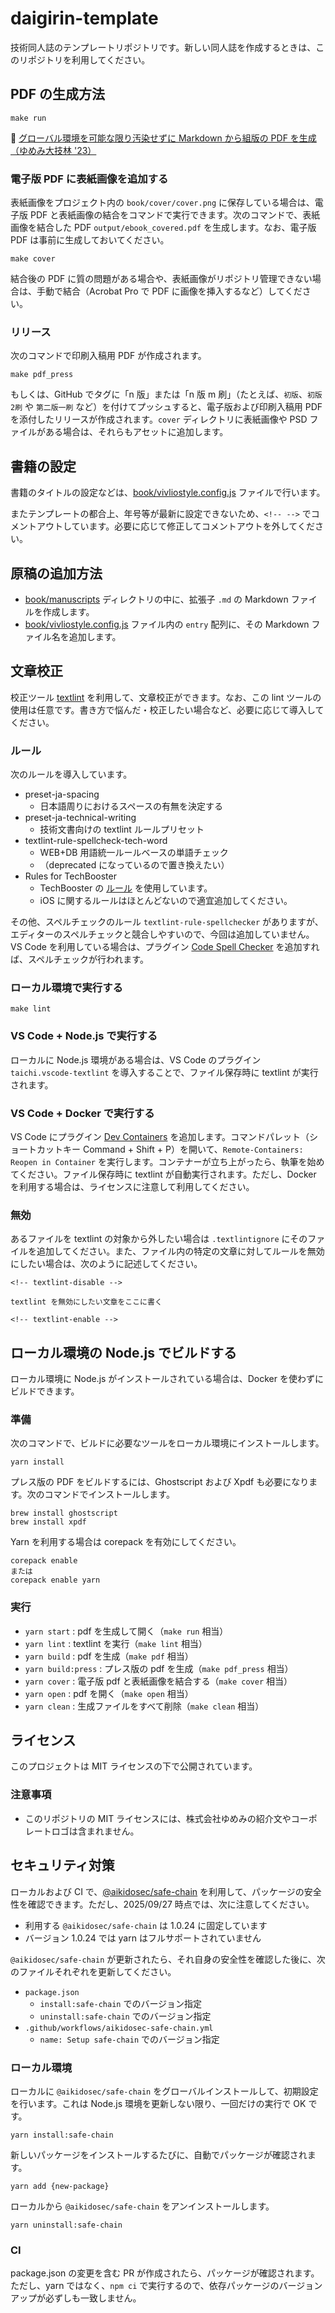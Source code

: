 # daigirin-template

技術同人誌のテンプレートリポジトリです。新しい同人誌を作成するときは、このリポジトリを利用してください。

## PDF の生成方法

```shell
make run
```

🔖 [グローバル環境を可能な限り汚染せずに Markdown から組版の PDF を生成（ゆめみ大技林 '23）](https://zenn.dev/yumemi_inc/articles/afe7745cd62af2)

### 電子版 PDF に表紙画像を追加する

表紙画像をプロジェクト内の `book/cover/cover.png` に保存している場合は、電子版 PDF と表紙画像の結合をコマンドで実行できます。次のコマンドで、表紙画像を結合した PDF `output/ebook_covered.pdf` を生成します。なお、電子版 PDF は事前に生成しておいてください。

```shell
make cover
```

結合後の PDF に質の問題がある場合や、表紙画像がリポジトリ管理できない場合は、手動で結合（Acrobat Pro で PDF に画像を挿入するなど）してください。

### リリース

次のコマンドで印刷入稿用 PDF が作成されます。

```shell
make pdf_press
```

もしくは、GitHub でタグに「n 版」または「n 版 m 刷」（たとえば、`初版`、`初版2刷` や `第二版一刷` など）を付けてプッシュすると、電子版および印刷入稿用 PDF を添付したリリースが作成されます。`cover` ディレクトリに表紙画像や PSD ファイルがある場合は、それらもアセットに追加します。

## 書籍の設定

書籍のタイトルの設定などは、[book/vivliostyle.config.js](book/vivliostyle.config.js) ファイルで行います。

またテンプレートの都合上、年号等が最新に設定できないため、`<!-- -->` でコメントアウトしています。必要に応じて修正してコメントアウトを外してください。

## 原稿の追加方法

- [book/manuscripts](book/manuscripts) ディレクトリの中に、拡張子 `.md` の Markdown ファイルを作成します。
- [book/vivliostyle.config.js](book/vivliostyle.config.js) ファイル内の `entry` 配列に、その Markdown ファイル名を追加します。

## 文章校正

校正ツール [textlint](https://textlint.github.io/) を利用して、文章校正ができます。なお、この lint ツールの使用は任意です。書き方で悩んだ・校正したい場合など、必要に応じて導入してください。

### ルール

次のルールを導入しています。

- preset-ja-spacing
  - 日本語周りにおけるスペースの有無を決定する
- preset-ja-technical-writing
  - 技術文書向けの textlint ルールプリセット
- textlint-rule-spellcheck-tech-word
  - WEB+DB 用語統一ルールベースの単語チェック
  - （deprecated になっているので置き換えたい）
- Rules for TechBooster
  - TechBooster の [ルール](https://github.com/TechBooster/ReVIEW-Template/tree/master/prh-rules) を使用しています。
  - iOS に関するルールはほとんどないので適宜追加してください。

その他、スペルチェックのルール `textlint-rule-spellchecker` がありますが、エディターのスペルチェックと競合しやすいので、今回は追加していません。VS Code を利用している場合は、プラグイン [Code Spell Checker](https://marketplace.visualstudio.com/items?itemName=streetsidesoftware.code-spell-checker) を追加すれば、スペルチェックが行われます。

### ローカル環境で実行する

```shell
make lint
```

### VS Code + Node.js で実行する

ローカルに Node.js 環境がある場合は、VS Code のプラグイン `taichi.vscode-textlint` を導入することで、ファイル保存時に textlint が実行されます。

### VS Code + Docker で実行する

VS Code にプラグイン [Dev Containers](https://marketplace.visualstudio.com/items?itemName=ms-vscode-remote.remote-containers) を追加します。コマンドパレット（ショートカットキー Command + Shift + P）を開いて、`Remote-Containers: Reopen in Container` を実行します。コンテナーが立ち上がったら、執筆を始めてください。ファイル保存時に textlint が自動実行されます。ただし、Docker を利用する場合は、ライセンスに注意して利用してください。

### 無効

あるファイルを textlint の対象から外したい場合は `.textlintignore` にそのファイルを追加してください。また、ファイル内の特定の文章に対してルールを無効にしたい場合は、次のように記述してください。

```text
<!-- textlint-disable -->

textlint を無効にしたい文章をここに書く

<!-- textlint-enable -->
```

## ローカル環境の Node.js でビルドする

ローカル環境に Node.js がインストールされている場合は、Docker を使わずにビルドできます。

### 準備

次のコマンドで、ビルドに必要なツールをローカル環境にインストールします。

```shell
yarn install
```

プレス版の PDF をビルドするには、Ghostscript および Xpdf も必要になります。次のコマンドでインストールします。

```shell
brew install ghostscript
brew install xpdf
```

Yarn を利用する場合は corepack を有効にしてください。

```shell
corepack enable
または
corepack enable yarn
```

### 実行

- `yarn start` : pdf を生成して開く（`make run` 相当）
- `yarn lint` : textlint を実行（`make lint` 相当）
- `yarn build` : pdf を生成（`make pdf` 相当）
- `yarn build:press` : プレス版の pdf を生成（`make pdf_press` 相当）
- `yarn cover` : 電子版 pdf と表紙画像を結合する（`make cover` 相当）
- `yarn open` : pdf を開く（`make open` 相当）
- `yarn clean` : 生成ファイルをすべて削除（`make clean` 相当）

## ライセンス

このプロジェクトは MIT ライセンスの下で公開されています。

### 注意事項

- このリポジトリの MIT ライセンスには、株式会社ゆめみの紹介文やコーポレートロゴは含まれません。

## セキュリティ対策

ローカルおよび CI で、[@aikidosec/safe-chain](https://github.com/AikidoSec/safe-chain) を利用して、パッケージの安全性を確認できます。ただし、2025/09/27 時点では、次に注意してください。

- 利用する `@aikidosec/safe-chain` は 1.0.24 に固定しています
- バージョン 1.0.24 では yarn はフルサポートされていません

`@aikidosec/safe-chain` が更新されたら、それ自身の安全性を確認した後に、次のファイルそれぞれを更新してください。

- `package.json`
	- `install:safe-chain`  でのバージョン指定
	- `uninstall:safe-chain` でのバージョン指定
- `.github/workflows/aikidosec-safe-chain.yml`
	- `name: Setup safe-chain` でのバージョン指定

### ローカル環境

ローカルに `@aikidosec/safe-chain` をグローバルインストールして、初期設定を行います。これは Node.js 環境を更新しない限り、一回だけの実行で OK です。

```shell
yarn install:safe-chain
```

新しいパッケージをインストールするたびに、自動でパッケージが確認されます。

```shell
yarn add {new-package}
```

ローカルから `@aikidosec/safe-chain` をアンインストールします。

```shell
yarn uninstall:safe-chain
```

### CI

package.json の変更を含む PR が作成されたら、パッケージが確認されます。ただし、yarn ではなく、`npm ci` で実行するので、依存パッケージのバージョンアップが必ずしも一致しません。
